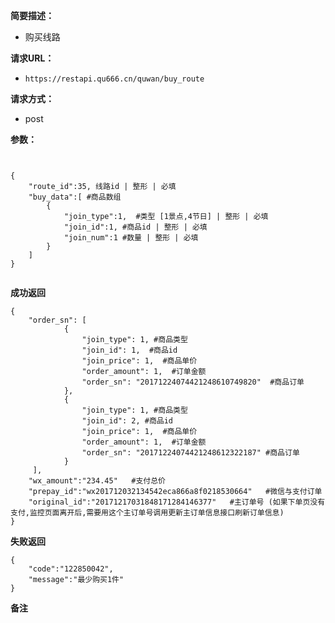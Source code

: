  
**简要描述：** 

- 购买线路

**请求URL：** 
- ` https://restapi.qu666.cn/quwan/buy_route `
  
**请求方式：**
- post

**参数：** 
```


{
	"route_id":35, 线路id | 整形 | 必填
	"buy_data":[ #商品数组
		{
			"join_type":1,  #类型 [1景点,4节日] | 整形 | 必填
			"join_id":1, #商品id | 整形 | 必填
			"join_num":1 #数量 | 整形 | 必填
		}
	]
}


```




 **成功返回**
```
{
    "order_sn": [
            {
                "join_type": 1, #商品类型
                "join_id": 1,  #商品id
                "join_price": 1,  #商品单价
                "order_amount": 1,  #订单金额
                "order_sn": "20171224074421248610749820"  #商品订单
            },
            {
                "join_type": 1, #商品类型
                "join_id": 2, #商品id
                "join_price": 1,  #商品单价
                "order_amount": 1,  #订单金额
                "order_sn": "20171224074421248612322187" #商品订单
            }
     ],
    "wx_amount":"234.45"   #支付总价
    "prepay_id":"wx201712032134542eca866a8f0218530664"   #微信与支付订单
    "original_id":"20171217031848171284146377"   #主订单号 (如果下单页没有支付,监控页面离开后,需要用这个主订单号调用更新主订单信息接口刷新订单信息)
}
```

 **失败返回** 

```
{
    "code":"122850042",
    "message":"最少购买1件"
}

```

 **备注** 
```

```
